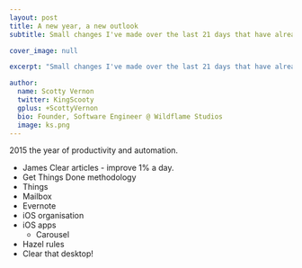 ```yaml
---
layout: post
title: A new year, a new outlook
subtitle: Small changes I've made over the last 21 days that have already started to make a difference.

cover_image: null

excerpt: "Small changes I've made over the last 21 days that have already started to make a difference."

author:
  name: Scotty Vernon
  twitter: KingScooty
  gplus: +ScottyVernon 
  bio: Founder, Software Engineer @ Wildflame Studios
  image: ks.png
---
```


2015 the year of productivity and automation.

- James Clear articles - improve 1% a day.
- Get Things Done methodology
- Things
- Mailbox
- Evernote
- iOS organisation
- iOS apps
  - Carousel
- Hazel rules
- Clear that desktop!